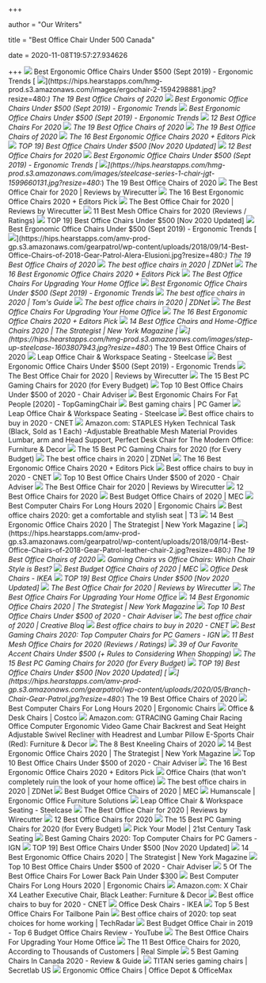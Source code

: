 +++
        
author = "Our Writers"
        
title = "Best Office Chair Under 500 Canada"
        
date = 2020-11-08T19:57:27.934626
        
+++
[ ![](http://ergonomictrends.com/wp-content/uploads/2019/08/best-ergonomic-office-chairs-under-500.jpg)](http://ergonomictrends.com/wp-content/uploads/2019/08/best-ergonomic-office-chairs-under-500.jpg) Best Ergonomic Office Chairs Under $500 (Sept 2019) - Ergonomic Trends
[ ![](https://hips.hearstapps.com/hmg-prod.s3.amazonaws.com/images/ergochair-2-1594298881.jpg?resize=480:*)](https://hips.hearstapps.com/hmg-prod.s3.amazonaws.com/images/ergochair-2-1594298881.jpg?resize=480:*) The 19 Best Office Chairs of 2020
[ ![](http://ergonomictrends.com/wp-content/uploads/2019/04/SIDIZ-T50-office-chair-Review.png)](http://ergonomictrends.com/wp-content/uploads/2019/04/SIDIZ-T50-office-chair-Review.png) Best Ergonomic Office Chairs Under $500 (Sept 2019) - Ergonomic Trends
[ ![](http://ergonomictrends.com/wp-content/uploads/2019/08/HON-Ignition-office-chair-Review.jpg)](http://ergonomictrends.com/wp-content/uploads/2019/08/HON-Ignition-office-chair-Review.jpg) Best Ergonomic Office Chairs Under $500 (Sept 2019) - Ergonomic Trends
[ ![](https://www.btod.com/blog/wp-content/uploads/2019/10/best-office-chairs-2020-blog-header.jpg)](https://www.btod.com/blog/wp-content/uploads/2019/10/best-office-chairs-2020-blog-header.jpg) 12 Best Office Chairs For 2020
[ ![](https://hips.hearstapps.com/amv-prod-gp.s3.amazonaws.com/gearpatrol/wp-content/uploads/2018/09/14-Best-Office-Chairs-of-2018-Gear-Patrol-full-lead-02.jpg)](https://hips.hearstapps.com/amv-prod-gp.s3.amazonaws.com/gearpatrol/wp-content/uploads/2018/09/14-Best-Office-Chairs-of-2018-Gear-Patrol-full-lead-02.jpg) The 19 Best Office Chairs of 2020
[ ![](https://hips.hearstapps.com/amv-prod-gp.s3.amazonaws.com/gearpatrol/wp-content/uploads/2018/09/14-Best-Office-Chairs-of-2018-Gear-Patrol-feature.jpg)](https://hips.hearstapps.com/amv-prod-gp.s3.amazonaws.com/gearpatrol/wp-content/uploads/2018/09/14-Best-Office-Chairs-of-2018-Gear-Patrol-feature.jpg) The 19 Best Office Chairs of 2020
[ ![](https://i.ytimg.com/vi/7YVTS6Yj4Co/maxresdefault.jpg)](https://i.ytimg.com/vi/7YVTS6Yj4Co/maxresdefault.jpg) The 16 Best Ergonomic Office Chairs 2020 + Editors Pick
[ ![](https://bestchairsreviews.com/wp-content/uploads/2019/02/best_office_chairs_under_500.jpg)](https://bestchairsreviews.com/wp-content/uploads/2019/02/best_office_chairs_under_500.jpg) TOP 19] Best Office Chairs Under $500 [Nov 2020 Updated]
[ ![](https://www.btod.com/blog/wp-content/uploads/2019/02/affirm.jpg)](https://www.btod.com/blog/wp-content/uploads/2019/02/affirm.jpg) 12 Best Office Chairs for 2020
[ ![](https://i.ytimg.com/vi/ANQziz7gVpM/hqdefault.jpg)](https://i.ytimg.com/vi/ANQziz7gVpM/hqdefault.jpg) Best Ergonomic Office Chairs Under $500 (Sept 2019) - Ergonomic Trends
[ ![](https://hips.hearstapps.com/hmg-prod.s3.amazonaws.com/images/steelcase-series-1-chair-jgt-1599660131.jpg?resize=480:*)](https://hips.hearstapps.com/hmg-prod.s3.amazonaws.com/images/steelcase-series-1-chair-jgt-1599660131.jpg?resize=480:*) The 19 Best Office Chairs of 2020
[ ![](https://d1b5h9psu9yexj.cloudfront.net/5706/Steelcase-Gesture_20190620-161843_full.jpg)](https://d1b5h9psu9yexj.cloudfront.net/5706/Steelcase-Gesture_20190620-161843_full.jpg) The Best Office Chair for 2020 | Reviews by Wirecutter
[ ![](https://www.omnicoreagency.com/wp-content/uploads/2020/01/Steelcase-Gesture-Chair-List.jpg)](https://www.omnicoreagency.com/wp-content/uploads/2020/01/Steelcase-Gesture-Chair-List.jpg) The 16 Best Ergonomic Office Chairs 2020 + Editors Pick
[ ![](https://cdn.thewirecutter.com/wp-content/media/2020/09/officechairs-2048px-9607.jpg?auto=webp&crop=1.91:1&width=1200)](https://cdn.thewirecutter.com/wp-content/media/2020/09/officechairs-2048px-9607.jpg?auto=webp&crop=1.91:1&width=1200) The Best Office Chair for 2020 | Reviews by Wirecutter
[ ![](https://www.btod.com/blog/wp-content/uploads/2019/03/best-mesh-office-1-best-all-mesh.jpg)](https://www.btod.com/blog/wp-content/uploads/2019/03/best-mesh-office-1-best-all-mesh.jpg) 11 Best Mesh Office Chairs for 2020 (Reviews / Ratings)
[ ![](https://bestchairsreviews.com/wp-content/uploads/2019/01/Boss_Office_Products-2.jpg)](https://bestchairsreviews.com/wp-content/uploads/2019/01/Boss_Office_Products-2.jpg) TOP 19] Best Office Chairs Under $500 [Nov 2020 Updated]
[ ![](http://ergonomictrends.com/wp-content/uploads/2019/08/DXRacer-RV131-Office-Gaming-Chair-Review.jpg)](http://ergonomictrends.com/wp-content/uploads/2019/08/DXRacer-RV131-Office-Gaming-Chair-Review.jpg) Best Ergonomic Office Chairs Under $500 (Sept 2019) - Ergonomic Trends
[ ![](https://hips.hearstapps.com/amv-prod-gp.s3.amazonaws.com/gearpatrol/wp-content/uploads/2018/09/14-Best-Office-Chairs-of-2018-Gear-Patrol-Alera-Elusioni.jpg?resize=480:*)](https://hips.hearstapps.com/amv-prod-gp.s3.amazonaws.com/gearpatrol/wp-content/uploads/2018/09/14-Best-Office-Chairs-of-2018-Gear-Patrol-Alera-Elusioni.jpg?resize=480:*) The 19 Best Office Chairs of 2020
[ ![](https://zdnet3.cbsistatic.com/hub/i/2020/01/17/97604558-3c0e-41f2-b7eb-8ee71528cc97/office-chair-7.jpg)](https://zdnet3.cbsistatic.com/hub/i/2020/01/17/97604558-3c0e-41f2-b7eb-8ee71528cc97/office-chair-7.jpg) The best office chairs in 2020 | ZDNet
[ ![](https://www.omnicoreagency.com/wp-content/uploads/2020/01/GM-Seating-Ergolux-Genuine-Leather-Executive-Hi-Swivel-Chair-List.jpg)](https://www.omnicoreagency.com/wp-content/uploads/2020/01/GM-Seating-Ergolux-Genuine-Leather-Executive-Hi-Swivel-Chair-List.jpg) The 16 Best Ergonomic Office Chairs 2020 + Editors Pick
[ ![](https://thumbor.forbes.com/thumbor/trim/0x233:800x766/fit-in/711x473/smart/https://specials-images.forbesimg.com/imageserve/5eea485bdb3b680006a1e736/0x0.jpg)](https://thumbor.forbes.com/thumbor/trim/0x233:800x766/fit-in/711x473/smart/https://specials-images.forbesimg.com/imageserve/5eea485bdb3b680006a1e736/0x0.jpg) The Best Office Chairs For Upgrading Your Home Office
[ ![](http://ergonomictrends.com/wp-content/uploads/2018/06/Gates-Leather-Executive-Chair2-644x1024.jpg)](http://ergonomictrends.com/wp-content/uploads/2018/06/Gates-Leather-Executive-Chair2-644x1024.jpg) Best Ergonomic Office Chairs Under $500 (Sept 2019) - Ergonomic Trends
[ ![](https://cdn.mos.cms.futurecdn.net/chg3AGHkpwVFcZeK26TKuA-1200-80.jpg)](https://cdn.mos.cms.futurecdn.net/chg3AGHkpwVFcZeK26TKuA-1200-80.jpg) The best office chairs in 2020 | Tom's Guide
[ ![](https://zdnet2.cbsistatic.com/hub/i/2020/01/17/5a3e28b6-25e0-42f9-841a-c92fd9e577c3/office-chair-5.jpg)](https://zdnet2.cbsistatic.com/hub/i/2020/01/17/5a3e28b6-25e0-42f9-841a-c92fd9e577c3/office-chair-5.jpg) The best office chairs in 2020 | ZDNet
[ ![](https://specials-images.forbesimg.com/imageserve/5eea4d186ef66b0006115587/0x800.jpg?fit=scale)](https://specials-images.forbesimg.com/imageserve/5eea4d186ef66b0006115587/0x800.jpg?fit=scale) The Best Office Chairs For Upgrading Your Home Office
[ ![](https://www.omnicoreagency.com/wp-content/uploads/2020/01/Viva-Office-Mesh-High-Back-Chair-List.jpg)](https://www.omnicoreagency.com/wp-content/uploads/2020/01/Viva-Office-Mesh-High-Back-Chair-List.jpg) The 16 Best Ergonomic Office Chairs 2020 + Editors Pick
[ ![](https://pyxis.nymag.com/v1/imgs/fdc/3a6/86a7075e3525ef1c07994401e3cd530a78-amazon-basics-exec-chair.rsquare.w600.jpg)](https://pyxis.nymag.com/v1/imgs/fdc/3a6/86a7075e3525ef1c07994401e3cd530a78-amazon-basics-exec-chair.rsquare.w600.jpg) 14 Best Office Chairs and Home-Office Chairs 2020 | The Strategist | New  York Magazine
[ ![](https://hips.hearstapps.com/hmg-prod.s3.amazonaws.com/images/step-up-steelcase-1603807943.jpg?resize=480:*)](https://hips.hearstapps.com/hmg-prod.s3.amazonaws.com/images/step-up-steelcase-1603807943.jpg?resize=480:*) The 19 Best Office Chairs of 2020
[ ![](https://steelcase-res.cloudinary.com/image/upload/c_fill,dpr_auto,q_70,h_656,w_1166/v1590007512/www.steelcase.com/2020/05/20/20-0140282.jpg)](https://steelcase-res.cloudinary.com/image/upload/c_fill,dpr_auto,q_70,h_656,w_1166/v1590007512/www.steelcase.com/2020/05/20/20-0140282.jpg) Leap Office Chair & Workspace Seating - Steelcase
[ ![](http://ergonomictrends.com/wp-content/uploads/2019/08/bowery-elastomer-office-chair-Review.jpg)](http://ergonomictrends.com/wp-content/uploads/2019/08/bowery-elastomer-office-chair-Review.jpg) Best Ergonomic Office Chairs Under $500 (Sept 2019) - Ergonomic Trends
[ ![](https://cdn.thewirecutter.com/wp-content/media/2020/09/officechairs-2048px-5983.jpg?auto=webp&quality=75&width=1024)](https://cdn.thewirecutter.com/wp-content/media/2020/09/officechairs-2048px-5983.jpg?auto=webp&quality=75&width=1024) The Best Office Chair for 2020 | Reviews by Wirecutter
[ ![](https://techguided.com/wp-content/uploads/2018/09/BestOffice-Racing-Gaming-Chair.jpg)](https://techguided.com/wp-content/uploads/2018/09/BestOffice-Racing-Gaming-Chair.jpg) The 15 Best PC Gaming Chairs for 2020 (for Every Budget)
[ ![](https://www.chairadviser.com/wp-content/uploads/2020/04/SIDIZ2.jpg)](https://www.chairadviser.com/wp-content/uploads/2020/04/SIDIZ2.jpg) Top 10 Best Office Chairs Under $500 of 2020 - Chair Adviser
[ ![](https://topgamingchair.com/wp-content/uploads/2019/02/x_seating_office-desk-chairs_leap-plus-chair_reference.png)](https://topgamingchair.com/wp-content/uploads/2019/02/x_seating_office-desk-chairs_leap-plus-chair_reference.png) Best Ergonomic Chairs For Fat People [2020] - TopGamingChair
[ ![](https://cdn.mos.cms.futurecdn.net/eTsGaLnVkpozHC9CqhA6dK.jpg)](https://cdn.mos.cms.futurecdn.net/eTsGaLnVkpozHC9CqhA6dK.jpg) Best gaming chairs | PC Gamer
[ ![](https://steelcase-res.cloudinary.com/image/upload/c_fill,dpr_auto,q_70,h_656,w_1166/v1590007504/www.steelcase.com/2020/05/20/20-0140279.jpg)](https://steelcase-res.cloudinary.com/image/upload/c_fill,dpr_auto,q_70,h_656,w_1166/v1590007504/www.steelcase.com/2020/05/20/20-0140279.jpg) Leap Office Chair & Workspace Seating - Steelcase
[ ![](https://cnet1.cbsistatic.com/img/VDrVBm6BI9fAEbMmNQ0Z_HJIJhA=/940x528/2020/08/03/df093be5-1498-4cc6-9f63-977e360d6028/amazonbasics.jpg)](https://cnet1.cbsistatic.com/img/VDrVBm6BI9fAEbMmNQ0Z_HJIJhA=/940x528/2020/08/03/df093be5-1498-4cc6-9f63-977e360d6028/amazonbasics.jpg) Best office chairs to buy in 2020 - CNET
[ ![](https://images-na.ssl-images-amazon.com/images/I/8189i6pt7aL._AC_SL1500_.jpg)](https://images-na.ssl-images-amazon.com/images/I/8189i6pt7aL._AC_SL1500_.jpg) Amazon.com: STAPLES Hyken Technical Task (Black, Sold as 1 Each)  -Adjustable Breathable Mesh Material Provides Lumbar, arm and Head Support,  Perfect Desk Chair for The Modern Office: Furniture & Decor
[ ![](https://techguided.com/wp-content/uploads/2018/02/SecretLab-Titan-Chair.jpg)](https://techguided.com/wp-content/uploads/2018/02/SecretLab-Titan-Chair.jpg) The 15 Best PC Gaming Chairs for 2020 (for Every Budget)
[ ![](https://zdnet2.cbsistatic.com/hub/i/2020/01/17/7c472d88-63f5-4226-953d-4af384526514/office-chair-9.jpg)](https://zdnet2.cbsistatic.com/hub/i/2020/01/17/7c472d88-63f5-4226-953d-4af384526514/office-chair-9.jpg) The best office chairs in 2020 | ZDNet
[ ![](https://i.ytimg.com/vi/7YVTS6Yj4Co/hqdefault.jpg)](https://i.ytimg.com/vi/7YVTS6Yj4Co/hqdefault.jpg) The 16 Best Ergonomic Office Chairs 2020 + Editors Pick
[ ![](https://cnet2.cbsistatic.com/img/GRo-GylewM5N39e16q82prn8Gog=/940x528/2020/08/03/92e8293d-d387-4aa5-9494-f9f4038830ab/hbada.jpg)](https://cnet2.cbsistatic.com/img/GRo-GylewM5N39e16q82prn8Gog=/940x528/2020/08/03/92e8293d-d387-4aa5-9494-f9f4038830ab/hbada.jpg) Best office chairs to buy in 2020 - CNET
[ ![](https://www.chairadviser.com/wp-content/uploads/2020/04/DX-Racer-Iron-Series.jpg)](https://www.chairadviser.com/wp-content/uploads/2020/04/DX-Racer-Iron-Series.jpg) Top 10 Best Office Chairs Under $500 of 2020 - Chair Adviser
[ ![](https://cdn.thewirecutter.com/wp-content/media/2020/09/officechairs-2048px-5974.jpg?auto=webp&quality=75&width=1024)](https://cdn.thewirecutter.com/wp-content/media/2020/09/officechairs-2048px-5974.jpg?auto=webp&quality=75&width=1024) The Best Office Chair for 2020 | Reviews by Wirecutter
[ ![](https://www.btod.com/blog/wp-content/uploads/2019/02/embody-hm.jpg)](https://www.btod.com/blog/wp-content/uploads/2019/02/embody-hm.jpg) 12 Best Office Chairs for 2020
[ ![](https://myergonomicchair.com/wp-content/uploads/2020/09/posturion-ergonomic-chair-e1599988210906.jpg)](https://myergonomicchair.com/wp-content/uploads/2020/09/posturion-ergonomic-chair-e1599988210906.jpg) Best Budget Office Chairs of 2020 | MEC
[ ![](https://www.accessoriesadviser.com/wp-content/uploads/2020/02/Computer-Chair-3.png)](https://www.accessoriesadviser.com/wp-content/uploads/2020/02/Computer-Chair-3.png) Best Computer Chairs For Long Hours 2020 | Ergonomic Chairs
[ ![](https://cdn.mos.cms.futurecdn.net/9rXCdrBHCFMd2aXzFFi6XV.jpg)](https://cdn.mos.cms.futurecdn.net/9rXCdrBHCFMd2aXzFFi6XV.jpg) Best office chairs 2020: get a comfortable and stylish seat | T3
[ ![](https://pyxis.nymag.com/v1/imgs/d6b/868/5b387b35b1351fb4df18f850bc23debc24.rdeep-vertical.w245.jpg)](https://pyxis.nymag.com/v1/imgs/d6b/868/5b387b35b1351fb4df18f850bc23debc24.rdeep-vertical.w245.jpg) 14 Best Ergonomic Office Chairs 2020 | The Strategist | New York Magazine
[ ![](https://hips.hearstapps.com/amv-prod-gp.s3.amazonaws.com/gearpatrol/wp-content/uploads/2018/09/14-Best-Office-Chairs-of-2018-Gear-Patrol-leather-chair-2.jpg?resize=480:*)](https://hips.hearstapps.com/amv-prod-gp.s3.amazonaws.com/gearpatrol/wp-content/uploads/2018/09/14-Best-Office-Chairs-of-2018-Gear-Patrol-leather-chair-2.jpg?resize=480:*) The 19 Best Office Chairs of 2020
[ ![](https://techguided.com/wp-content/uploads/2019/11/Gaming-Chair-vs-Office-Chair.jpg)](https://techguided.com/wp-content/uploads/2019/11/Gaming-Chair-vs-Office-Chair.jpg) Gaming Chairs vs Office Chairs: Which Chair Style is Best?
[ ![](https://myergonomicchair.com/wp-content/uploads/2020/08/high-back-ergonomic-office-chair-with-headrest-e1598797958552.jpg)](https://myergonomicchair.com/wp-content/uploads/2020/08/high-back-ergonomic-office-chair-with-headrest-e1598797958552.jpg) Best Budget Office Chairs of 2020 | MEC
[ ![](https://shop.static.ingka.ikea.com/revamp/childrens-desk-chairs_24715.jpg?imwidth=500)](https://shop.static.ingka.ikea.com/revamp/childrens-desk-chairs_24715.jpg?imwidth=500) Office Desk Chairs - IKEA
[ ![](https://bestchairsreviews.com/wp-content/uploads/2019/01/Serta_Bonded_Leather_Big__Tall-1.jpg)](https://bestchairsreviews.com/wp-content/uploads/2019/01/Serta_Bonded_Leather_Big__Tall-1.jpg) TOP 19] Best Office Chairs Under $500 [Nov 2020 Updated]
[ ![](https://cdn.thewirecutter.com/wp-content/media/2020/09/officechairs-2048px-5976.jpg?auto=webp&quality=75&width=1024)](https://cdn.thewirecutter.com/wp-content/media/2020/09/officechairs-2048px-5976.jpg?auto=webp&quality=75&width=1024) The Best Office Chair for 2020 | Reviews by Wirecutter
[ ![](https://specials-images.forbesimg.com/imageserve/5f203f62953761c471e7740d/960x0.jpg?fit=scale)](https://specials-images.forbesimg.com/imageserve/5f203f62953761c471e7740d/960x0.jpg?fit=scale) The Best Office Chairs For Upgrading Your Home Office
[ ![](https://pyxis.nymag.com/v1/imgs/a33/471/a93ccf6393ca3a3f138b1d39db56c3b546-kneeling-02-.rsquare.w600.jpg)](https://pyxis.nymag.com/v1/imgs/a33/471/a93ccf6393ca3a3f138b1d39db56c3b546-kneeling-02-.rsquare.w600.jpg) 14 Best Ergonomic Office Chairs 2020 | The Strategist | New York Magazine
[ ![](https://www.chairadviser.com/wp-content/uploads/2020/04/Herman-Miller-Lino-Chair.jpg)](https://www.chairadviser.com/wp-content/uploads/2020/04/Herman-Miller-Lino-Chair.jpg) Top 10 Best Office Chairs Under $500 of 2020 - Chair Adviser
[ ![](https://cdn.mos.cms.futurecdn.net/NkRwHsoDezP3MuJnwDvjhh.jpg)](https://cdn.mos.cms.futurecdn.net/NkRwHsoDezP3MuJnwDvjhh.jpg) The best office chair of 2020 | Creative Bloq
[ ![](https://cnet2.cbsistatic.com/img/AKYSLXlg2jUlss0GNoSHx3KksUQ=/940x528/2020/08/03/598f46b1-6657-41a8-b15f-a447b24856c0/herman-miller.jpg)](https://cnet2.cbsistatic.com/img/AKYSLXlg2jUlss0GNoSHx3KksUQ=/940x528/2020/08/03/598f46b1-6657-41a8-b15f-a447b24856c0/herman-miller.jpg) Best office chairs to buy in 2020 - CNET
[ ![](https://oyster.ignimgs.com/wordpress/stg.ign.com/2019/06/Titan-2.jpg)](https://oyster.ignimgs.com/wordpress/stg.ign.com/2019/06/Titan-2.jpg) Best Gaming Chairs 2020: Top Computer Chairs for PC Gamers - IGN
[ ![](https://www.btod.com/blog/wp-content/uploads/2019/03/best-mesh-office-chairs-2020-blog-header.jpg)](https://www.btod.com/blog/wp-content/uploads/2019/03/best-mesh-office-chairs-2020-blog-header.jpg) 11 Best Mesh Office Chairs for 2020 (Reviews / Ratings)
[ ![](https://stylebyemilyhenderson.com/wp-content/uploads/2018/09/Emily-Henderson_Accent-Chairs_Under-500_Roundup.jpg)](https://stylebyemilyhenderson.com/wp-content/uploads/2018/09/Emily-Henderson_Accent-Chairs_Under-500_Roundup.jpg) 39 of Our Favorite Accent Chairs Under $500 (+ Rules to Considering When  Shopping)
[ ![](https://techguided.com/wp-content/uploads/2018/06/Ficmax-Racing-Gaming-Chair.jpg)](https://techguided.com/wp-content/uploads/2018/06/Ficmax-Racing-Gaming-Chair.jpg) The 15 Best PC Gaming Chairs for 2020 (for Every Budget)
[ ![](https://m.media-amazon.com/images/I/518YLQETYdL.jpg)](https://m.media-amazon.com/images/I/518YLQETYdL.jpg) TOP 19] Best Office Chairs Under $500 [Nov 2020 Updated]
[ ![](https://hips.hearstapps.com/amv-prod-gp.s3.amazonaws.com/gearpatrol/wp-content/uploads/2020/05/Branch-Chair-Gear-Patrol.jpg?resize=480:*)](https://hips.hearstapps.com/amv-prod-gp.s3.amazonaws.com/gearpatrol/wp-content/uploads/2020/05/Branch-Chair-Gear-Patrol.jpg?resize=480:*) The 19 Best Office Chairs of 2020
[ ![](https://www.accessoriesadviser.com/wp-content/uploads/2020/02/Computer-Chair-4.png)](https://www.accessoriesadviser.com/wp-content/uploads/2020/02/Computer-Chair-4.png) Best Computer Chairs For Long Hours 2020 | Ergonomic Chairs
[ ![](https://mobilecontent.costco.com/live/resource/img/static-us-tiles/office-chairs.jpg)](https://mobilecontent.costco.com/live/resource/img/static-us-tiles/office-chairs.jpg) Office & Desk Chairs | Costco
[ ![](https://images-na.ssl-images-amazon.com/images/I/619rXonITKL._AC_SL1500_.jpg)](https://images-na.ssl-images-amazon.com/images/I/619rXonITKL._AC_SL1500_.jpg) Amazon.com: GTRACING Gaming Chair Racing Office Computer Ergonomic Video  Game Chair Backrest and Seat Height Adjustable Swivel Recliner with  Headrest and Lumbar Pillow E-Sports Chair (Red): Furniture & Decor
[ ![](https://www.thebalancesmb.com/thmb/XhIwRIFmfOFYz0ad8ER0YU0uQyM=/1050x1050/smart/filters:no_upscale()/61S2q6Ls8ML._AC_SL1200_-c1224d5ac15048c8b9b89c060cd1ddba.jpg)](https://www.thebalancesmb.com/thmb/XhIwRIFmfOFYz0ad8ER0YU0uQyM=/1050x1050/smart/filters:no_upscale()/61S2q6Ls8ML._AC_SL1200_-c1224d5ac15048c8b9b89c060cd1ddba.jpg) The 8 Best Kneeling Chairs of 2020
[ ![](https://pyxis.nymag.com/v1/imgs/cb6/eef/ae55a9214bd9b16662bf652899ba601d06-aeron-01-.rdeep-vertical.w245.jpg)](https://pyxis.nymag.com/v1/imgs/cb6/eef/ae55a9214bd9b16662bf652899ba601d06-aeron-01-.rdeep-vertical.w245.jpg) 14 Best Ergonomic Office Chairs 2020 | The Strategist | New York Magazine
[ ![](https://www.chairadviser.com/wp-content/uploads/2020/04/HON-Ignition-2.1.jpg)](https://www.chairadviser.com/wp-content/uploads/2020/04/HON-Ignition-2.1.jpg) Top 10 Best Office Chairs Under $500 of 2020 - Chair Adviser
[ ![](https://www.omnicoreagency.com/wp-content/uploads/2020/01/Serta-Mid-Back-Office-Chair-List.jpg)](https://www.omnicoreagency.com/wp-content/uploads/2020/01/Serta-Mid-Back-Office-Chair-List.jpg) The 16 Best Ergonomic Office Chairs 2020 + Editors Pick
[ ![](https://i0.wp.com/blog.making-spaces.net/wp-content/uploads/2018/02/Screen-Shot-2018-02-16-at-12.03.00.png?resize=840%2C941&ssl=1)](https://i0.wp.com/blog.making-spaces.net/wp-content/uploads/2018/02/Screen-Shot-2018-02-16-at-12.03.00.png?resize=840%2C941&ssl=1) Office Chairs (that won't completely ruin the look of your home office)
[ ![](https://zdnet3.cbsistatic.com/hub/i/r/2020/01/17/531d930a-0a8b-46eb-a487-a58afd0860ca/resize/1200xauto/7b443568c82118a804d9b9af5fc31127/office-chair-1.jpg)](https://zdnet3.cbsistatic.com/hub/i/r/2020/01/17/531d930a-0a8b-46eb-a487-a58afd0860ca/resize/1200xauto/7b443568c82118a804d9b9af5fc31127/office-chair-1.jpg) The best office chairs in 2020 | ZDNet
[ ![](https://myergonomicchair.com/wp-content/uploads/2019/11/hbada-task-chair.jpg)](https://myergonomicchair.com/wp-content/uploads/2019/11/hbada-task-chair.jpg) Best Budget Office Chairs of 2020 | MEC
[ ![](https://www.humanscale.com/userFiles/images/homepage/featured/HS-homepage_slider_Summa_mobile_Final.jpg)](https://www.humanscale.com/userFiles/images/homepage/featured/HS-homepage_slider_Summa_mobile_Final.jpg) Humanscale | Ergonomic Office Furniture Solutions
[ ![](https://steelcase-res.cloudinary.com/image/upload/c_fill,dpr_auto,q_70,h_656,w_1166/v1590007508/www.steelcase.com/2020/05/20/20-0140281.jpg)](https://steelcase-res.cloudinary.com/image/upload/c_fill,dpr_auto,q_70,h_656,w_1166/v1590007508/www.steelcase.com/2020/05/20/20-0140281.jpg) Leap Office Chair & Workspace Seating - Steelcase
[ ![](https://cdn.thewirecutter.com/wp-content/media/2020/09/officechairs-2048px-5970.jpg?auto=webp&quality=75&width=1024)](https://cdn.thewirecutter.com/wp-content/media/2020/09/officechairs-2048px-5970.jpg?auto=webp&quality=75&width=1024) The Best Office Chair for 2020 | Reviews by Wirecutter
[ ![](https://www.btod.com/blog/wp-content/uploads/2019/02/cxo.jpg)](https://www.btod.com/blog/wp-content/uploads/2019/02/cxo.jpg) 12 Best Office Chairs for 2020
[ ![](https://i.ytimg.com/vi/G7MTlS4aJTo/maxresdefault.jpg)](https://i.ytimg.com/vi/G7MTlS4aJTo/maxresdefault.jpg) The 15 Best PC Gaming Chairs for 2020 (for Every Budget)
[ ![](https://www.xchair.com/media/wysiwyg/X_Chair/pick-your-model/buildx2/white/img.jpg)](https://www.xchair.com/media/wysiwyg/X_Chair/pick-your-model/buildx2/white/img.jpg) Pick Your Model | 21st Century Task Seating
[ ![](https://assets-prd.ignimgs.com/2020/06/03/8-1591196899156.jpg)](https://assets-prd.ignimgs.com/2020/06/03/8-1591196899156.jpg) Best Gaming Chairs 2020: Top Computer Chairs for PC Gamers - IGN
[ ![](https://bestchairsreviews.com/wp-content/uploads/2019/01/Chairlin_Big_Office_Chairs-1.jpg)](https://bestchairsreviews.com/wp-content/uploads/2019/01/Chairlin_Big_Office_Chairs-1.jpg) TOP 19] Best Office Chairs Under $500 [Nov 2020 Updated]
[ ![](https://pyxis.nymag.com/v1/imgs/f7b/871/043213788ebaa36c20833630d25462d7f8-1----.2x.rsquare.w600.jpg)](https://pyxis.nymag.com/v1/imgs/f7b/871/043213788ebaa36c20833630d25462d7f8-1----.2x.rsquare.w600.jpg) 14 Best Ergonomic Office Chairs 2020 | The Strategist | New York Magazine
[ ![](https://www.chairadviser.com/wp-content/uploads/2020/04/Noblechairs-ICON-Gaming-Chair-300x354.jpg)](https://www.chairadviser.com/wp-content/uploads/2020/04/Noblechairs-ICON-Gaming-Chair-300x354.jpg) Top 10 Best Office Chairs Under $500 of 2020 - Chair Adviser
[ ![](https://cdn.paindoctor.com/wp-content/uploads/2018/01/poly-bark-ergonomic-office-chair.jpg)](https://cdn.paindoctor.com/wp-content/uploads/2018/01/poly-bark-ergonomic-office-chair.jpg) 5 Of The Best Office Chairs For Lower Back Pain Under $300
[ ![](https://www.accessoriesadviser.com/wp-content/uploads/2020/02/Ergohuman-High-Back-Computer-Chair-Review-300x300.png)](https://www.accessoriesadviser.com/wp-content/uploads/2020/02/Ergohuman-High-Back-Computer-Chair-Review-300x300.png) Best Computer Chairs For Long Hours 2020 | Ergonomic Chairs
[ ![](https://m.media-amazon.com/images/I/51FGLOeD+sL._AC_.__US500__.jpg)](https://m.media-amazon.com/images/I/51FGLOeD+sL._AC_.__US500__.jpg) Amazon.com: X Chair X4 Leather Executive Chair, Black Leather: Furniture &  Decor
[ ![](https://cnet3.cbsistatic.com/img/2eiOr7vuZz_GY0ZCERBREBJA28Y=/1200x675/2020/08/03/e3102fda-4531-4c29-8cd2-c03a53eed9a2/office-chairs.jpg)](https://cnet3.cbsistatic.com/img/2eiOr7vuZz_GY0ZCERBREBJA28Y=/1200x675/2020/08/03/e3102fda-4531-4c29-8cd2-c03a53eed9a2/office-chairs.jpg) Best office chairs to buy for 2020 - CNET
[ ![](https://www.ikea.com/us/en/images/products/flintan-office-chair-vissle-black__0724699_PE734581_S5.JPG?f=xxs)](https://www.ikea.com/us/en/images/products/flintan-office-chair-vissle-black__0724699_PE734581_S5.JPG?f=xxs) Office Desk Chairs - IKEA
[ ![](https://cdn.officetip.org/images/2019/10/steelcase-leap-big-960.jpg)](https://cdn.officetip.org/images/2019/10/steelcase-leap-big-960.jpg) Top 5 Best Office Chairs For Tailbone Pain
[ ![](https://cdn.mos.cms.futurecdn.net/uhLcHVMpEU9BkMYHRqBsNE.jpg)](https://cdn.mos.cms.futurecdn.net/uhLcHVMpEU9BkMYHRqBsNE.jpg) Best office chairs of 2020: top seat choices for home working | TechRadar
[ ![](https://i.ytimg.com/vi/Ch78oSNtDO0/maxresdefault.jpg)](https://i.ytimg.com/vi/Ch78oSNtDO0/maxresdefault.jpg) Best Budget Office Chair in 2019 - Top 6 Budget Office Chairs Review -  YouTube
[ ![](https://specials-images.forbesimg.com/imageserve/5f68e0d9f584b8503985c4de/960x0.jpg?fit=scale)](https://specials-images.forbesimg.com/imageserve/5f68e0d9f584b8503985c4de/960x0.jpg?fit=scale) The Best Office Chairs For Upgrading Your Home Office
[ ![](https://imagesvc.meredithcorp.io/v3/mm/image?url=https%3A%2F%2Fstatic.onecms.io%2Fwp-content%2Fuploads%2Fsites%2F23%2F2020%2F03%2F26%2Fdesk-chair-tout-2000.jpg)](https://imagesvc.meredithcorp.io/v3/mm/image?url=https%3A%2F%2Fstatic.onecms.io%2Fwp-content%2Fuploads%2Fsites%2F23%2F2020%2F03%2F26%2Fdesk-chair-tout-2000.jpg) The 11 Best Office Chairs for 2020, According to Thousands of Customers |  Real Simple
[ ![](https://m.media-amazon.com/images/I/51FxEatf5sL.jpg)](https://m.media-amazon.com/images/I/51FxEatf5sL.jpg) 5 Best Gaming Chairs In Canada 2020 - Review & Guide
[ ![](https://cdn.shopify.com/s/files/1/1640/2231/files/turntable_2020_TT_pu_stealth_2-min.jpg?v=9843528053165830621)](https://cdn.shopify.com/s/files/1/1640/2231/files/turntable_2020_TT_pu_stealth_2-min.jpg?v=9843528053165830621) TITAN series gaming chairs | Secretlab US
[ ![](https://media.officedepot.com/images/t_search,f_auto/products/9046713/WorkPro-12000-Mesh-Series-Ergonomic-Mid)](https://media.officedepot.com/images/t_search,f_auto/products/9046713/WorkPro-12000-Mesh-Series-Ergonomic-Mid) Ergonomic Office Chairs | Office Depot & OfficeMax

